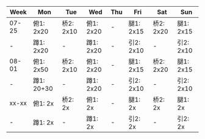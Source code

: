 | Week | Mon | Tue | Wed | Thu | Fri | Sat | Sun |
| ---- | --- | --- | --- | --- | --- | --- | --- |
| 07-25 | 俯1: 2x20 | 桥2: 2x10 | 俯1: 2x20 | - | 腿1: 2x15 | 桥2: 2x20 | 腿1: 2x15 |
| - | 蹲1: 2x20 | - | 蹲1: 2x20 | - | 引2: 2x10 | - | 引2: 2x10 |
| 08-01 | 俯1: 2x50 | 桥2: 2x10 | 俯1: 2x20 | - | 腿1: 2x15 | 桥2: 2x20 | 腿1: 2x15 |
| - | 蹲1: 20+30 | - | 蹲1: 2x20 | - | 引2: 2x10 | - | 引2: 2x10 |
| xx-xx | 俯1: 2x | 桥2: 2x | 俯1: 2x | - | 腿1: 2x | 桥2: 2x | 腿1: 2x |
| - | 蹲1: 2x | - | 蹲1: 2x | - | 引2: 2x | - | 引2: 2x |
